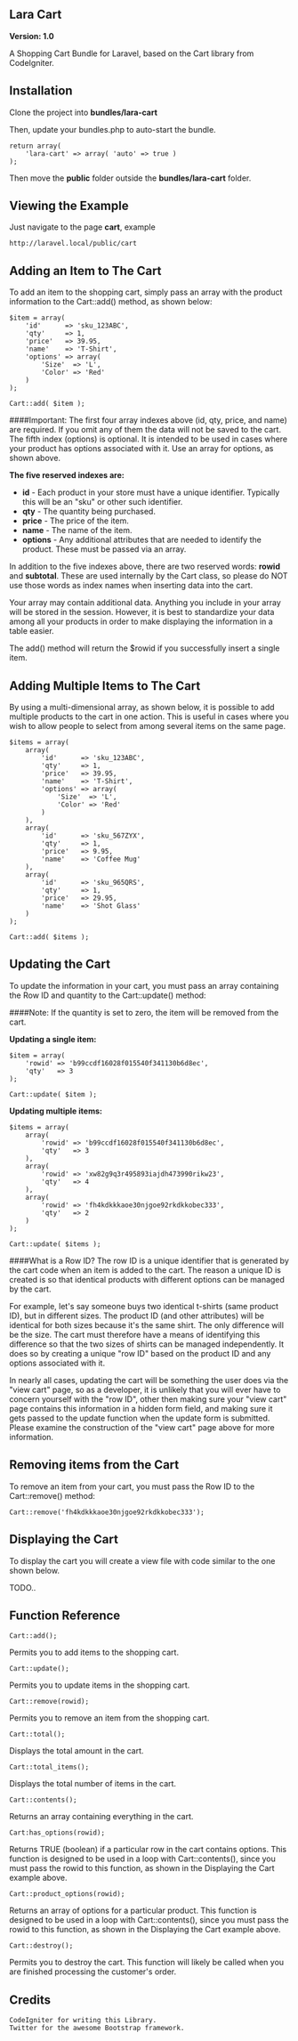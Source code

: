## Lara Cart
**Version: 1.0**

A Shopping Cart Bundle for Laravel, based on the Cart library from CodeIgniter.

## Installation
Clone the project into **bundles/lara-cart**

Then, update your bundles.php to auto-start the bundle.

    return array(
        'lara-cart' => array( 'auto' => true )
    );

Then move the **public** folder outside the **bundles/lara-cart** folder.
    
## Viewing the Example
Just navigate to the page **cart**, example

    http://laravel.local/public/cart
    
## Adding an Item to The Cart
To add an item to the shopping cart, simply pass an array with the product information to the Cart::add() method, as shown below:

    $item = array(
        'id'      => 'sku_123ABC',
        'qty'     => 1,
        'price'   => 39.95,
        'name'    => 'T-Shirt',
        'options' => array(
            'Size'  => 'L', 
            'Color' => 'Red'
        )
    );
    
    Cart::add( $item );


####Important:
    The first four array indexes above (id, qty, price, and name) are required.
    If you omit any of them the data will not be saved to the cart.
    The fifth index (options) is optional.
    It is intended to be used in cases where your product has options associated with it.
    Use an array for options, as shown above.
    
**The five reserved indexes are:**
- **id** - Each product in your store must have a unique identifier. Typically this will be an "sku" or other such identifier.
- **qty** - The quantity being purchased.
- **price** - The price of the item.
- **name** - The name of the item.
- **options** - Any additional attributes that are needed to identify the product. These must be passed via an array.

In addition to the five indexes above, there are two reserved words: **rowid** and **subtotal**. These are used internally by the Cart class, so please do NOT use those words as index names when inserting data into the cart.

Your array may contain additional data. Anything you include in your array will be stored in the session. However, it is best to standardize your data among all your products in order to make displaying the information in a table easier.

The add() method will return the $rowid if you successfully insert a single item.

## Adding Multiple Items to The Cart
By using a multi-dimensional array, as shown below, it is possible to add multiple products to the cart in one action. This is useful in cases where you wish to allow people to select from among several items on the same page.

    $items = array(
        array(
            'id'      => 'sku_123ABC',
            'qty'     => 1,
            'price'   => 39.95,
            'name'    => 'T-Shirt',
            'options' => array(
                'Size'  => 'L', 
                'Color' => 'Red'
            )
        ),
        array(
            'id'      => 'sku_567ZYX',
            'qty'     => 1,
            'price'   => 9.95,
            'name'    => 'Coffee Mug'
        ),
        array(
            'id'      => 'sku_965QRS',
            'qty'     => 1,
            'price'   => 29.95,
            'name'    => 'Shot Glass'
        )
    );

    Cart::add( $items );

 
## Updating the Cart
To update the information in your cart, you must pass an array containing the Row ID and quantity to the Cart::update() method:

####Note:
    If the quantity is set to zero, the item will be removed from the cart.

**Updating a single item:**

    $item = array(
        'rowid' => 'b99ccdf16028f015540f341130b6d8ec',
        'qty'   => 3
    );

    Cart::update( $item ); 


**Updating multiple items:**

    $items = array(
        array(
            'rowid' => 'b99ccdf16028f015540f341130b6d8ec',
            'qty'   => 3
        ),
        array(
            'rowid' => 'xw82g9q3r495893iajdh473990rikw23',
            'qty'   => 4
        ),
        array(
            'rowid' => 'fh4kdkkkaoe30njgoe92rkdkkobec333',
            'qty'   => 2
        )
    );

    Cart::update( $items );


####What is a Row ID?
The row ID is a unique identifier that is generated by the cart code when an item is added to the cart. The reason a unique ID is created is so that identical products with different options can be managed by the cart.

For example, let's say someone buys two identical t-shirts (same product ID), but in different sizes. The product ID (and other attributes) will be identical for both sizes because it's the same shirt. The only difference will be the size. The cart must therefore have a means of identifying this difference so that the two sizes of shirts can be managed independently. It does so by creating a unique "row ID" based on the product ID and any options associated with it.

In nearly all cases, updating the cart will be something the user does via the "view cart" page, so as a developer, it is unlikely that you will ever have to concern yourself with the "row ID", other then making sure your "view cart" page contains this information in a hidden form field, and making sure it gets passed to the update function when the update form is submitted. Please examine the construction of the "view cart" page above for more information.
    
    
    
## Removing items from the Cart
To remove an item from your cart, you must pass the Row ID to the Cart::remove() method:

    Cart::remove('fh4kdkkkaoe30njgoe92rkdkkobec333');


## Displaying the Cart
To display the cart you will create a view file with code similar to the one shown below.

TODO..


## Function Reference

    Cart::add();
Permits you to add items to the shopping cart.

    Cart::update();
Permits you to update items in the shopping cart.

    Cart::remove(rowid);
Permits you to remove an item from the shopping cart.

    Cart::total();
Displays the total amount in the cart.

    Cart::total_items();
Displays the total number of items in the cart.

    Cart::contents();
Returns an array containing everything in the cart.

    Cart:has_options(rowid);
Returns TRUE (boolean) if a particular row in the cart contains options. This function is designed to be used in a loop with Cart::contents(), since you must pass the rowid to this function, as shown in the Displaying the Cart example above.

    Cart::product_options(rowid);
Returns an array of options for a particular product. This function is designed to be used in a loop with Cart::contents(), since you must pass the rowid to this function, as shown in the Displaying the Cart example above.

    Cart::destroy();
Permits you to destroy the cart. This function will likely be called when you are finished processing the customer's order.


## Credits
    CodeIgniter for writing this Library.
    Twitter for the awesome Bootstrap framework.

    
    
